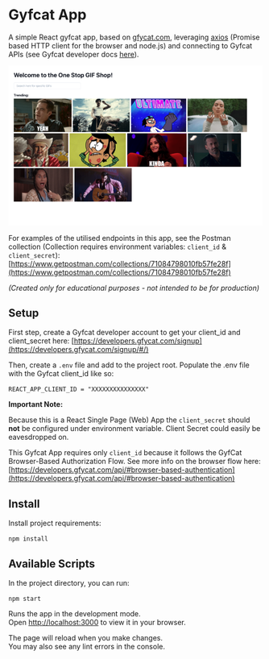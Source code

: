 # Gyfcat App

A simple React gyfcat app, based on [gfycat.com](https://gfycat.com), leveraging [axios](https://axios-http.com/docs/intro) (Promise based HTTP client for the browser and node.js) and connecting to Gyfcat APIs (see Gyfcat developer docs [here](https://developers.gfycat.com/api/#introduction)).

![ScreenGrab](./src/assets/example1.png)

For examples of the utilised endpoints in this app, see the Postman collection (Collection requires environment variables: `client_id` & `client_secret`):
[https://www.getpostman.com/collections/71084798010fb57fe28f](https://www.getpostman.com/collections/71084798010fb57fe28f)

_(Created only for educational purposes - not intended to be for production)_

## Setup

First step, create a Gyfcat developer account to get your client_id and client_secret here:
[https://developers.gfycat.com/signup](https://developers.gfycat.com/signup/#/)

Then, create a `.env` file and add to the project root.
Populate the .env file with the Gyfcat client_id like so:

```
REACT_APP_CLIENT_ID = "XXXXXXXXXXXXXXX"
```

**Important Note:**

Because this is a React Single Page (Web) App the `client_secret` should **not** be configured under environment variable. Client Secret could easily be eavesdropped on.

This Gyfcat App requires only `client_id` because it follows the GyfCat Browser-Based Authorization Flow. See more info on the browser flow here: [https://developers.gfycat.com/api/#browser-based-authentication](https://developers.gfycat.com/api/#browser-based-authentication)

## Install

Install project requirements:

```
npm install
```

## Available Scripts

In the project directory, you can run:

```
npm start
```

Runs the app in the development mode.\
Open [http://localhost:3000](http://localhost:3000) to view it in your browser.

The page will reload when you make changes.\
You may also see any lint errors in the console.
